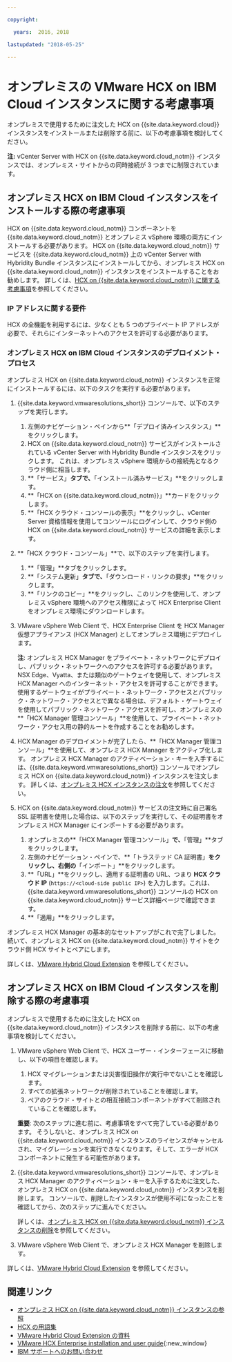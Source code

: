 ```yaml
---

copyright:

  years:  2016, 2018

lastupdated: "2018-05-25"

---
```


# オンプレミスの VMware HCX on IBM Cloud インスタンスに関する考慮事項

オンプレミスで使用するために注文した HCX on {{site.data.keyword.cloud}} インスタンスをインストールまたは削除する前に、以下の考慮事項を検討してください。

**注:** vCenter Server with HCX on {{site.data.keyword.cloud_notm}} インスタンスでは、オンプレミス・サイトからの同時接続が 3 つまでに制限されています。

## オンプレミス HCX on IBM Cloud インスタンスをインストールする際の考慮事項

HCX on {{site.data.keyword.cloud_notm}} コンポーネントを {{site.data.keyword.cloud_notm}} とオンプレミス vSphere 環境の両方にインストールする必要があります。 HCX on {{site.data.keyword.cloud_notm}} サービスを {{site.data.keyword.cloud_notm}} 上の vCenter Server with Hybridity Bundle インスタンスにインストールしてから、オンプレミス HCX on {{site.data.keyword.cloud_notm}} インスタンスをインストールすることをお勧めします。 詳しくは、[HCX on {{site.data.keyword.cloud_notm}} に関する考慮事項](../services/hcx_considerations.html)を参照してください。

### IP アドレスに関する要件

HCX の全機能を利用するには、少なくとも 5 つのプライベート IP アドレスが必要で、それらにインターネットへのアクセスを許可する必要があります。

### オンプレミス HCX on IBM Cloud インスタンスのデプロイメント・プロセス

オンプレミス HCX on {{site.data.keyword.cloud_notm}} インスタンスを正常にインストールするには、以下のタスクを実行する必要があります。
1. {{site.data.keyword.vmwaresolutions_short}} コンソールで、以下のステップを実行します。
    1. 左側のナビゲーション・ペインから**「デプロイ済みインスタンス」**をクリックします。
    2. HCX on {{site.data.keyword.cloud_notm}} サービスがインストールされている vCenter Server with Hybridity Bundle インスタンスをクリックします。 これは、オンプレミス vSphere 環境からの接続先となるクラウド側に相当します。
    3. **「サービス」**タブで、**「インストール済みサービス」**をクリックします。
    4. **「HCX on {{site.data.keyword.cloud_notm}}」**カードをクリックします。
    5. **「HCX クラウド・コンソールの表示」**をクリックし、vCenter Server 資格情報を使用してコンソールにログインして、クラウド側の HCX on {{site.data.keyword.cloud_notm}} サービスの詳細を表示します。
2. **「HCX クラウド・コンソール」**で、以下のステップを実行します。
    1. **「管理」**タブをクリックします。
    2. **「システム更新」**タブで、**「ダウンロード・リンクの要求」**をクリックします。
    3. **「リンクのコピー」**をクリックし、このリンクを使用して、オンプレミス vSphere 環境へのアクセス権限によって HCX Enterprise Client をオンプレミス環境にダウンロードします。
3. VMware vSphere Web Client で、HCX Enterprise Client を HCX Manager 仮想アプライアンス (HCX Manager) としてオンプレミス環境にデプロイします。

   **注**: オンプレミス HCX Manager をプライベート・ネットワークにデプロイし、パブリック・ネットワークへのアクセスを許可する必要があります。 NSX Edge、Vyatta、または類似のゲートウェイを使用して、オンプレミス HCX Manager へのインターネット・アクセスを許可することができます。 使用するゲートウェイがプライベート・ネットワーク・アクセスとパブリック・ネットワーク・アクセスとで異なる場合は、デフォルト・ゲートウェイを使用してパブリック・ネットワーク・アクセスを許可し、オンプレミスの**「HCX Manager 管理コンソール」**を使用して、プライベート・ネットワーク・アクセス用の静的ルートを作成することをお勧めします。
4. HCX Manager のデプロイメントが完了したら、**「HCX Manager 管理コンソール」**を使用して、オンプレミス HCX Manager をアクティブ化します。 オンプレミス HCX Manager のアクティベーション・キーを入手するには、{{site.data.keyword.vmwaresolutions_short}} コンソールでオンプレミス HCX on {{site.data.keyword.cloud_notm}} インスタンスを注文します。 詳しくは、[オンプレミス HCX インスタンスの注文](../services/standalone_orderingserviceinstances.html)を参照してください。
5. HCX on {{site.data.keyword.cloud_notm}} サービスの注文時に自己署名 SSL 証明書を使用した場合は、以下のステップを実行して、その証明書をオンプレミス HCX Manager にインポートする必要があります。
    1. オンプレミスの**「HCX Manager 管理コンソール」**で、**「管理」**タブをクリックします。
    2. 左側のナビゲーション・ペインで、**「トラステッド CA 証明書」**をクリックし、右側の**「インポート」**をクリックします。
    3. **「URL」**をクリックし、適用する証明書の URL、つまり **HCX クラウド IP** (``https://<cloud-side public IP>``) を入力します。これは、{{site.data.keyword.vmwaresolutions_short}} コンソールの HCX on {{site.data.keyword.cloud_notm}} サービス詳細ページで確認できます。
    4. **「適用」**をクリックします。

オンプレミス HCX Manager の基本的なセットアップがこれで完了しました。 続いて、オンプレミス HCX on {{site.data.keyword.cloud_notm}} サイトをクラウド側 HCX サイトとペアにします。

詳しくは、[VMware Hybrid Cloud Extension](https://cloud.vmware.com/vmware-hcx) を参照してください。

## オンプレミス HCX on IBM Cloud インスタンスを削除する際の考慮事項

オンプレミスで使用するために注文した HCX on {{site.data.keyword.cloud_notm}} インスタンスを削除する前に、以下の考慮事項を検討してください。
1. VMware vSphere Web Client で、HCX ユーザー・インターフェースに移動し、以下の項目を確認します。
    1. HCX マイグレーションまたは災害復旧操作が実行中でないことを確認します。
    2. すべての拡張ネットワークが削除されていることを確認します。
    3. ペアのクラウド・サイトとの相互接続コンポーネントがすべて削除されていることを確認します。

   **重要**: 次のステップに進む前に、考慮事項をすべて完了している必要があります。 そうしないと、オンプレミス HCX on {{site.data.keyword.cloud_notm}} インスタンスのライセンスがキャンセルされ、マイグレーションを実行できなくなります。そして、エラーが HCX コンポーネントに発生する可能性があります。  
2. {{site.data.keyword.vmwaresolutions_short}} コンソールで、オンプレミス HCX Manager のアクティベーション・キーを入手するために注文した、オンプレミス HCX on {{site.data.keyword.cloud_notm}} インスタンスを削除します。 コンソールで、削除したインスタンスが使用不可になったことを確認してから、次のステップに進んでください。

   詳しくは、[オンプレミス HCX on {{site.data.keyword.cloud_notm}} インスタンスの削除](../services/standalone_deletingserviceinstances.html)を参照してください。
3. VMware vSphere Web Client で、オンプレミス HCX Manager を削除します。

詳しくは、[VMware Hybrid Cloud Extension](https://cloud.vmware.com/vmware-hcx) を参照してください。

## 関連リンク

* [オンプレミス HCX on {{site.data.keyword.cloud_notm}} インスタンスの参照](../services/standalone_viewingserviceinstances.html)
* [HCX の用語集](hcx_glossary.html)
* [VMware Hybrid Cloud Extension の資料](https://hcx.vmware.com/#vm-documentation)
* [VMware HCX Enterprise installation and user guide](https://hcx.vmware.com/content/docs/vmware-hcx-enterprise-install-guide.pdf){:new_window}
* [IBM サポートへのお問い合わせ](../vmonic/trbl_support.html)
